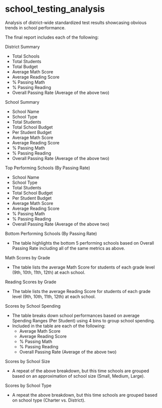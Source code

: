 # school_testing_analysis

Analysis of district-wide standardized test results showcasing obvious trends in school performance.

The final report includes each of the following:

District Summary
  - Total Schools
  - Total Students
  - Total Budget
  - Average Math Score
  - Average Reading Score
  - % Passing Math
  - % Passing Reading
  - Overall Passing Rate (Average of the above two)

School Summary
  - School Name
  - School Type
  - Total Students
  - Total School Budget
  - Per Student Budget
  - Average Math Score
  - Average Reading Score
  - % Passing Math
  - % Passing Reading
  - Overall Passing Rate (Average of the above two)

Top Performing Schools (By Passing Rate)
  - School Name
  - School Type
  - Total Students
  - Total School Budget
  - Per Student Budget
  - Average Math Score
  - Average Reading Score
  - % Passing Math
  - % Passing Reading
  - Overall Passing Rate (Average of the above two)

Bottom Performing Schools (By Passing Rate)
  - The table highlights the bottom 5 performing schools based on Overall Passing Rate including all of the same metrics as above.
 
Math Scores by Grade
  - The table lists the average Math Score for students of each grade level (9th, 10th, 11th, 12th) at each school.

Reading Scores by Grade
  - The table lists the average Reading Score for students of each grade level (9th, 10th, 11th, 12th) at each school.

Scores by School Spending
  - The table breaks down school performances based on average Spending Ranges (Per Student) using 4 bins to group school spending. 
  - Included in the table are each of the following:
    - Average Math Score
    - Average Reading Score
    - % Passing Math
    - % Passing Reading
    - Overall Passing Rate (Average of the above two)

Scores by School Size
  - A repeat of the above breakdown, but this time schools are grouped based on an approximation of school size (Small, Medium, Large).

Scores by School Type
  - A repeat the above breakdown, but this time schools are grouped based on school type (Charter vs. District).


